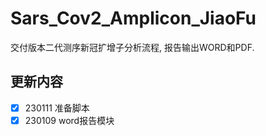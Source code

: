 # Sars_Cov2_Amplicon_JiaoFu
交付版本二代测序新冠扩增子分析流程, 报告输出WORD和PDF. 

## 更新内容
- [x] 230111 准备脚本  
- [x] 230109 word报告模块  